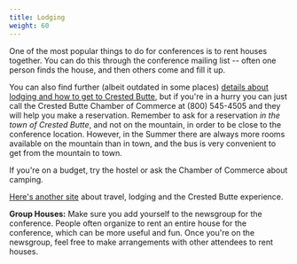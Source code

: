 ```yaml
---
title: Lodging
weight: 60
---
```


One of the most popular things to do for conferences is to rent houses
together. You can do this through the conference mailing list -- often
one person finds the house, and then others come and fill it up.

You can also find further (albeit outdated in some places) [details
about lodging and how to get to Crested
Butte](http://mindview.net/Seminars/Locations/CrestedButte/CrestedButte.html),
but if you're in a hurry you can just call the Crested Butte Chamber of
Commerce at (800) 545-4505 and they will help you make a reservation.
Remember to ask for a reservation *in the town of Crested Butte*, and
not on the mountain, in order to be close to the conference location.
However, in the Summer there are always more rooms available on the
mountain than in town, and the bus is very convenient to get from the
mountain to town.

If you're on a budget, try the hostel or ask the Chamber of Commerce
about camping.

[Here's another site](http://travelcrestedbutte.com/) about travel,
lodging and the Crested Butte experience.

**Group Houses:** Make sure you add yourself to the newsgroup for the
conference. People often organize to rent an entire house for the
conference, which can be more useful and fun. Once you're on the
newsgroup, feel free to make arrangements with other attendees to rent
houses.
